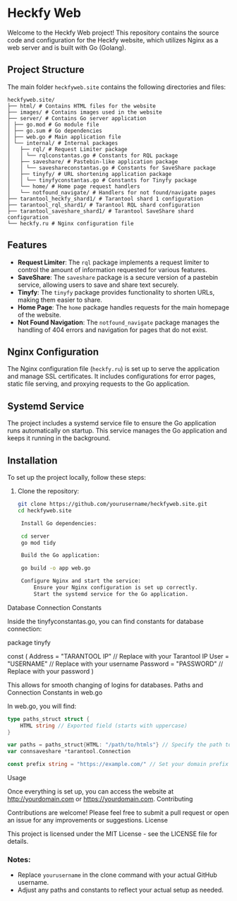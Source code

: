 # Heckfy Web

Welcome to the Heckfy Web project! This repository contains the source code and configuration for the Heckfy website, which utilizes Nginx as a web server and is built with Go (Golang).

## Project Structure

The main folder `heckfyweb.site` contains the following directories and files:
```
heckfyweb.site/
├── html/ # Contains HTML files for the website
├── images/ # Contains images used in the website
├── server/ # Contains Go server application
│ ├── go.mod # Go module file
│ ├── go.sum # Go dependencies
│ ├── web.go # Main application file
│ └── internal/ # Internal packages
│   ├── rql/ # Request Limiter package
│   │ └── rqlconstantas.go # Constants for RQL package
│   ├── saveshare/ # Pastebin-like application package
│   │ └── saveshareconstantas.go # Constants for SaveShare package
│   ├── tinyfy/ # URL shortening application package
│   │ └── tinyfyconstantas.go # Constants for Tinyfy package
│   └── home/ # Home page request handlers
│   └── notfound_navigate/ # Handlers for not found/navigate pages
├── tarantool_heckfy_shard1/ # Tarantool shard 1 configuration
├── tarantool_rql_shard1/ # Tarantool RQL shard configuration
├── tarantool_saveshare_shard1/ # Tarantool SaveShare shard configuration
└── heckfy.ru # Nginx configuration file
```

## Features

- **Request Limiter**: The `rql` package implements a request limiter to control the amount of information requested for various features.
- **SaveShare**: The `saveshare` package is a secure version of a pastebin service, allowing users to save and share text securely.
- **Tinyfy**: The `tinyfy` package provides functionality to shorten URLs, making them easier to share.
- **Home Page**: The `home` package handles requests for the main homepage of the website.
- **Not Found Navigation**: The `notfound_navigate` package manages the handling of 404 errors and navigation for pages that do not exist.

## Nginx Configuration

The Nginx configuration file (`heckfy.ru`) is set up to serve the application and manage SSL certificates. It includes configurations for error pages, static file serving, and proxying requests to the Go application.

## Systemd Service

The project includes a systemd service file to ensure the Go application runs automatically on startup. This service manages the Go application and keeps it running in the background.

## Installation

To set up the project locally, follow these steps:

1. Clone the repository:
   ```bash
   git clone https://github.com/yourusername/heckfyweb.site.git
   cd heckfyweb.site

    Install Go dependencies:

    cd server
    go mod tidy

    Build the Go application:

    go build -o app web.go

    Configure Nginx and start the service:
        Ensure your Nginx configuration is set up correctly.
        Start the systemd service for the Go application.

Database Connection Constants

Inside the tinyfyconstantas.go, you can find constants for database connection:

package tinyfy

const (
	Address  = "TARANTOOL IP"  // Replace with your Tarantool IP
	User     = "USERNAME"       // Replace with your username
	Password = "PASSWORD"       // Replace with your password
)

This allows for smooth changing of logins for databases.
Paths and Connection Constants in web.go

In web.go, you will find:
```go
type paths_struct struct {
	HTML string // Exported field (starts with uppercase)
}

var paths = paths_struct{HTML: "/path/to/htmls"} // Specify the path to your HTML files
var connsaveshare *tarantool.Connection

const prefix string = "https://example.com/" // Set your domain prefix
```
Usage

Once everything is set up, you can access the website at http://yourdomain.com or https://yourdomain.com.
Contributing

Contributions are welcome! Please feel free to submit a pull request or open an issue for any improvements or suggestions.
License

This project is licensed under the MIT License - see the LICENSE file for details.


### Notes:
- Replace `yourusername` in the clone command with your actual GitHub username.
- Adjust any paths and constants to reflect your actual setup as needed.
